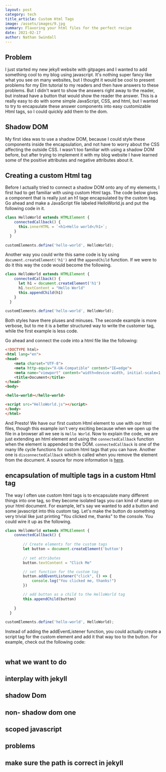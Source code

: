 ```yaml
---
layout: post
category: tech
title_article: Custom Html Tags
image: /assets/images/9.jpg
summary: Flavoring your html files for the perfect recipe
date: 2021-02-17
author: Nathan Swindall
---
```



## Problem

I just started my new jekyll website with gitpages and I wanted to add something cool to my blog using javascript. It's nothing super fancy like what you see on many websites, but I thought it would be cool to present problems for my Elm tutorial to my readers and then have answers to these problems. But I didn't want to show the answers right away to the reader, but instead have a button that would show the reader the answer. This is a really easy to do with some simple JavaScript, CSS, and html, but I wanted to try to encapsulate these answer components into easy customizable Html tags, so I could quickly add them to the dom. 

## Shadow DOM

My first idea was to use a shadow DOM, because I could style these components inside the encapsulation, and not have to worry about the CSS affecting the outside CSS. I wasn't too familiar with using a shadow DOM before, but after trying to implement it with my blog website I have learned some of the positive attributes and negative attributes about it. 

## Creating a custom Html tag

Before I actually tried to connect a shadow DOM onto any of my elements, I first had to get familiar with using custom Html tags. The code below gives a component that is really just an h1 tage encapsulated by the custom tag. Go ahead and make a JavaScript file labeled HelloWorld.js and put the following code in it. 

```JavaScript
class HelloWorld extends HTMLElement {
    connectedCallback() {
      this.innerHTML = `<h1>Hello world</h1>`;
    }
  }
      
customElements.define('hello-world', HelloWorld);
```

Another way you could write this same code is by using `document.createElement('h1')` and the `appendChild` function. If we were to do it this way the code would become the following. 

```JavaScript
class HelloWorld extends HTMLElement {
    connectedCallback() {
      let h1 = document.createElement('h1')
      h1.textContent = "Hello World"
      this.appendChild(h1)
    }
  }
      
customElements.define('hello-world', HelloWorld);

```
Both styles have there pluses and minuses. The seconde example is more verbose, but to me it is a better structured way to write the customer tag, while the first example is less code. 

Go ahead and connect the code into a html file like the following:

```html
<!DOCTYPE html>
<html lang="en">
<head>
    <meta charset="UTF-8">
    <meta http-equiv="X-UA-Compatible" content="IE=edge">
    <meta name="viewport" content="width=device-width, initial-scale=1.0">
    <title>Document</title>
</head>
<body>

<hello-world></hello-world>

<script src="HelloWorld.js"></script>
</body>
</html>
```
And Presto! We have our first custom Html element to use with our html files, though this example isn't very exciting because when we open up the file in a browser all we see is `Hello World`. Now to explain the code, we are just extending an html element and using the `connectedCallback` function when the element is appended to the DOM. `connectedCallback` is one of the many life cycle functions for custom html tags that you can have. Another one is `disconnectedCallback` which is called when you remove the element from the document. A source for more information is [here](https://developer.mozilla.org/en-US/docs/Web/Web_Components/Using_custom_elements). 


## encapsulation of multiple tags in a custom Html tag

The way I often use custom html tags is to encapsulate many different things into one tag, so they become isolated tags you can kind of stamp on your html document. For example, let's say we wanted to add a button and some javascript into this custom tag. Let's make the button do something very trivial like just printing "You clicked me, thanks" to the console. You could wire it up as the following. 

```JavaScript
class HelloWorld extends HTMLElement {
    connectedCallback() {
    
        // Create elements for the custom tags
        let button = document.createElement('button')
        
        // set attributes
        button.textContent = "Click Me"

        // set function for the custom tag
        button.addEventListener("click", () => {
            console.log("You clicked me, thanks!")
        })

        // add button as a child to the HelloWorld tag
        this.appendChild(button)
   
    }
  }
      
customElements.define('hello-world', HelloWorld);
```
Instead of adding the addEventListener function, you could actually create a script tag for the custom element and add it that way too to the button. For example, check out the following code:

```JavaScript


```

## what we want to do


## interplay with jekyll


## shadow Dom


## non- shadow dom one

## scoped javascript


## problems

## make sure the path is correct in jekyll




